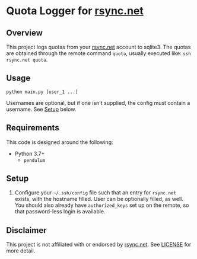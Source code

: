 # Quota Logger for [rsync.net]

## Overview

This project logs quotas from your [rsync.net] account to sqlite3. The quotas are obtained through the remote command `quota`, usually executed like: `ssh rsync.net quota`.

## Usage

`python main.py [user_1 ...]`

Usernames are optional, but if one isn't supplied, the config must contain a username. See [Setup](#setup) below.

## Requirements

This code is designed around the following:

- Python 3.7+
    - `pendulum`

## Setup

1. Configure your `~/.ssh/config` file such that an entry for `rsync.net` exists, with the hostname filled. User can be optionally filled, as well. You should also already have `authorized_keys` set up on the remote, so that password-less login is available.

## Disclaimer

This project is not affiliated with or endorsed by [rsync.net]. See [LICENSE](LICENSE) for more detail.

[rsync.net]: https://www.rsync.net
